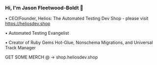 ### Hi, I'm Jason Fleetwood-Boldt 👋

• CEO/Founder, Helios: The Automated Testing Dev Shop - please visit https://heliosdev.shop

• Automated Testing Evangelist

• Creator of Ruby Gems Hot-Glue, Nonschema Migrations, and Universal Track Manager

GET SOME MERCH @ -> shop.heliosdev.shop
